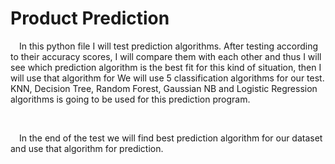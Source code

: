 # Product Prediction

<p>&emsp;In this python file I will test prediction algorithms. After testing according to their accuracy scores, I will compare them with each other and thus I will see which prediction algorithm is the best fit for this kind of situation, then I will use that algorithm for  We will use 5 classification algorithms for our test. KNN, Decision Tree, Random Forest, Gaussian NB and Logistic Regression algorithms is going to be used for this prediction program.</p>
<br>  
<p>&emsp;In the end of the test we will find best prediction algorithm for our dataset and use that algorithm for prediction.</p>
